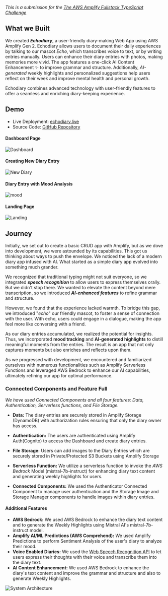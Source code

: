 *This is a submission for the [The AWS Amplify Fullstack TypeScript Challenge ](https://dev.to/challenges/awschallenge)*

## What we Built
We created **_Echodiary_**, a user-friendly diary-making Web App using AWS Amplify Gen 2. Echodiary allows users to document their daily experiences by talking to our mascot _Echo_, which transcribes voice to text, or by writing entries manually. Users can enhance their diary entries with photos, making memories more vivid. The app features a one-click AI Content Enhancement ✨ to improve grammar and structure. Additionally, _AI-generated_ weekly highlights and personalized suggestions help users reflect on their week and improve mental health and personal growth.

Echodiary combines advanced technology with user-friendly features to offer a seamless and enriching diary-keeping experience.

## Demo
- Live Deployment: [echodiary.live](https://echodiary.live/)
- Source Code: 
[GitHub Repository](https://github.com/EchoDiary/EchoDiary)

#### Dashboard Page
![Dashboard](https://dev-to-uploads.s3.amazonaws.com/uploads/articles/7atdk94heyjeg0ygrg9j.png)

#### Creating New Diary Entry
![New Diary](https://dev-to-uploads.s3.amazonaws.com/uploads/articles/xtzbot6hxjdeoijjwbga.png)

#### Diary Entry with Mood Analysis
![mood](https://dev-to-uploads.s3.amazonaws.com/uploads/articles/zkn2s65ierxc9fwlg0w2.png)

#### Landing Page
![Landing](https://dev-to-uploads.s3.amazonaws.com/uploads/articles/j932ljt61673izh2fa84.png)




## Journey
<!-- Tell us about your process, the services you incorporated, what you learned, anything you are particularly proud of, what you hop to do next, etc. . -->

Initially, we set out to create a basic CRUD app with Amplify, but as we dove into development, we were astounded by its capabilities. This got us thinking about ways to push the envelope. We noticed the lack of a modern diary app infused with AI. What started as a simple diary app evolved into something much grander.

We recognized that traditional typing might not suit everyone, so we integrated **_speech recognition_** to allow users to express themselves orally. But we didn't stop there. We wanted to elevate the content beyond mere transcription, so we introduced _**AI-enhanced features**_ to refine grammar and structure.

However, we found that the experience lacked warmth. To bridge this gap, we introduced "_echo_" our friendly mascot, to foster a sense of connection with the user. With echo, users could engage in a dialogue, making the app feel more like conversing with a friend.

As our diary entries accumulated, we realized the potential for insights. Thus, we incorporated **mood tracking** and **AI-generated highlights** to distill meaningful moments from the entries. The result is an app that not only captures moments but also enriches and reflects upon them.

As we progressed with development, we encountered and familiarized ourselves with numerous functionalities such as Amplify Serverless Functions and leveraged AWS Bedrock to enhance our AI capabilities, ultimately refining our app for optimal performance.


### Connected Components and Feature Full

_We have used Connected Components and all four features: Data, Authentication, Serverless functions, and File Storage._

<!-- Let us know if you developed UI using Amplify connected components for UX patterns, and/or if your project includes all four features: data, authentication, serverless functions, and file storage. -->
- **Data:** 
The diary entries are securely stored in Amplify Storage (DynamoDB) with authorization rules ensuring that only the diary owner has access.
- **Authentication:**
The users are authenticated using Amplify Auth(Cognito) to access the Dashboard and create diary entries.
- **File Storage:**
Users can add images to the Diary Entries which are securely stored in Private/Protected S3 Buckets using Amplify Storage
- **Serverless Function:** We utilize a serverless function to invoke the _AWS Bedrock_ Model (mistral-7b-instruct) for enhancing diary text content and generating weekly highlights for users.

- **Connected Components:** We used the Authenticator Connected Component to manage user authentication and the Storage Image and Storage Manager components to handle images within diary entries.

#### Additional Features
- **AWS Bedrock:** We used AWS Bedrock to enhance the diary text content and to generate the Weekly Highlights using Mistral AI's  mistral-7b-instruct model.
- **Amplify AI/ML Predictions (AWS Comprehend):** We used Amplify Predictions to perform Sentiment Analysis of the user's diary to analyze their mood.
- **Voice Enabled Diaries:** We used the [Web Speech Recognition API](https://developer.mozilla.org/en-US/docs/Web/API/SpeechRecognition) to let users express their thoughts with their voice and transcribe them into the diary text.
- **AI Content Enhancement:** We used AWS Bedrock to enhance the diary's text content and improve the grammar and structure and also to generate Weekly Highlights.

![System Architecture](https://dev-to-uploads.s3.amazonaws.com/uploads/articles/7labebwyyb6k525l8mbf.png)


 


<!-- Team Submissions: Please pick one member to publish the submission and credit teammates by listing their DEV usernames directly in the body of the post. -->

